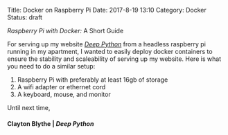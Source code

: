 Title: Docker on Raspberry Pi
Date: 2017-8-19 13:10
Category: Docker
Status: draft

*Raspberry Pi with Docker:* A Short Guide

For serving up my website [*Deep Python*](http://deepython.com) from a headless raspberry pi running in my apartment, I wanted to easily deploy docker containers to ensure the stability and scaleability of serving up my website. Here is what you need to do a similar setup:

1. Raspberry Pi with preferably at least 16gb of storage
2. A wifi adapter or ethernet cord
3. A keyboard, mouse, and monitor



Until next time,
#### Clayton Blythe | *Deep Python*
